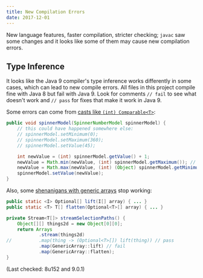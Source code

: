 ```yaml
---
title: New Compilation Errors
date: 2017-12-01
---
```



New language features, faster compilation, stricter checking; `javac` saw some changes and it looks like some of them may cause new compilation errors.

## Type Inference

It looks like the Java 9 compiler's type inference works differently in some cases, which can lead to new compile errors.
All files in this project compile fine with Java 8 but fail with Java 9.
Look for comments `// fail` to see what doesn't work and `// pass` for fixes that make it work in Java 9.

Some errors can come from [casts like `(int) Comparable<T>`](https://github.com/CodeFX-org/java-9-wtf/tree/master/./compiler/src/main/java/wtf/java9/compiler/CastWildcardParam.java):

```java
public void spinnerModel(SpinnerNumberModel spinnerModel) {
	// this could have happened somewhere else:
	// spinnerModel.setMinimum(0);
	// spinnerModel.setMaximum(360);
	// spinnerModel.setValue(45);

	int newValue = (int) spinnerModel.getValue() + 1;
	newValue = Math.min(newValue, (int) spinnerModel.getMaximum()); // fail
	newValue = Math.max(newValue, (int) (Object) spinnerModel.getMinimum()); // pass
	spinnerModel.setValue(newValue);
}
```

Also, some [shenanigans with generic arrays](https://github.com/CodeFX-org/java-9-wtf/tree/master/./compiler/src/main/java/wtf/java9/compiler/GenericArray.java) stop working:

```java
public static <I> Optional[] lift(I[] array) { ... }
public static <T> T[] flatten(Optional<T>[] array) { ... }

private Stream<T[]> streamSelectionPaths() {
	Object[][] things2d = new Object[0][0];
	return Arrays
			.stream(things2d)
//			.map(thing -> (Optional<T>[]) lift(thing)) // pass
			.map(GenericArray::lift) // fail
			.map(GenericArray::flatten);
}
```

(Last checked: 8u152 and 9.0.1)
